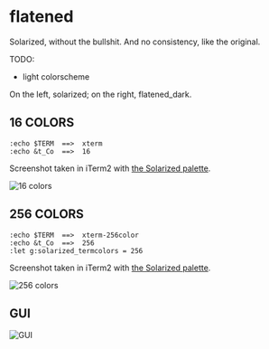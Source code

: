 flatened
========

Solarized, without the bullshit. And no consistency, like the original.

TODO:
* light colorscheme

On the left, solarized; on the right, flatened_dark.

## 16 COLORS

    :echo $TERM  ==>  xterm
    :echo &t_Co  ==>  16

Screenshot taken in iTerm2 with [the Solarized palette](https://github.com/altercation/solarized/tree/master/iterm2-colors-solarized).

![16 colors](https://raw.githubusercontent.com/romainl/flatened/master/screenshots/16colors_left_solarized_right_flatened_dark.png)

## 256 COLORS

    :echo $TERM  ==>  xterm-256color
    :echo &t_Co  ==>  256
    :let g:solarized_termcolors = 256

Screenshot taken in iTerm2 with [the Solarized palette](https://github.com/altercation/solarized/tree/master/iterm2-colors-solarized).

![256 colors](https://raw.githubusercontent.com/romainl/flatened/master/screenshots/256colors_left_solarized_right_flatened_dark.png)

## GUI

![GUI](https://raw.githubusercontent.com/romainl/flatened/master/screenshots/GUI_left_solarized_righ_flatened_dark.png)
